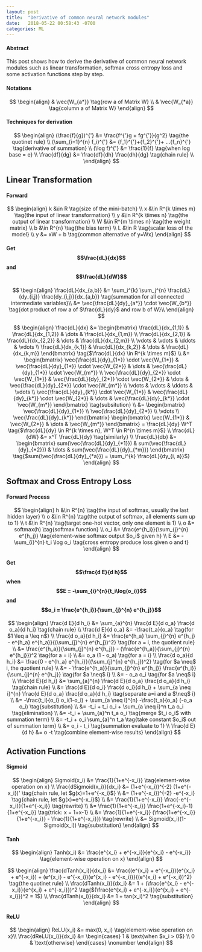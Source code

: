 ```yaml
---
layout: post
title:  "Derivative of common neural network modules"
date:   2018-05-22 00:58:43 -0700
categories: ML
---
```


#### __Abstract__

This post shows how to derive the derivative of common neural network modules such as linear transformation, softmax cross entropy loss and some activation functions step by step. 

#### __Notations__

$$
\begin{align}
	& \vec{W_{a*}} \tag{row a of Matrix W} \\
	& \vec{W_{*a}} \tag{column a of Matrix W}
\end{align}
$$


#### __Techniques for derivation__

$$
\begin{align}
	(\frac{f}{g})^{'} &= \frac{f^{'}g + fg^{'}}{g^2} \tag{the quotinet rule} \\
	(\sum_{i=1}^{n} f_i)^{'} &= {f_1}^{'}+{f_2}^{'}+ ...{f_n}^{'} \tag{derivative of summation} \\
	(\log f)^{'} &= \frac{1}{f} \tag{when log base = e} \\
	\frac{df}{dg} &= \frac{df}{dh} \frac{dh}{dg} \tag{chain rule} \\
\end{align}
$$

## __Linear Transformation__

#### __Forward__

$$
\begin{align}
	k &\in R \tag{size of the mini-batch} \\
	x &\in R^{k \times m} \tag{the input of linear transformation} \\
	y &\in R^{k \times n} \tag{the output of linear transformation} \\
	W &\in R^{m \times n} \tag{the weight matrix} \\
	b &\in R^{n} \tag{the bias term} \\
	L &\in R \tag{scalar loss of the model} \\
	y &= xW + b \tag{common alternative of y=Wx} 
\end{align}
$$

#### __Get $$\frac{dL}{dx}$$ and $$\frac{dL}{dW}$$__

$$
\begin{align}
	\frac{dL}{dx_{a,b}} &= \sum_i^{k} \sum_j^{n} \frac{dL}{dy_{i,j}} \frac{dy_{i,j}}{dx_{a,b}} \tag{summation for all connected intermediate variables}\\
	&= \vec{\frac{dL}{dy}_{a*}} \cdot \vec{W_{b*}} \tag{dot product of row a of $\frac{dL}{dy}$ and row b of W}\\
\end{align}
$$

$$
\begin{align}
	\frac{dL}{dx} &=
	\begin{bmatrix}
		\frac{dL}{dx_{1,1}} & \frac{dL}{dx_{1,2}} & \dots  & \frac{dL}{dx_{1,m}} \\
		\frac{dL}{dx_{2,1}} & \frac{dL}{dx_{2,2}} & \dots  & \frac{dL}{dx_{2,m}} \\
		\vdots & \vdots & \ddots & \vdots \\
		\frac{dL}{dx_{k,1}} & \frac{dL}{dx_{k,2}} & \dots  & \frac{dL}{dx_{k,m}}
	\end{bmatrix} \tag{$\frac{dL}{dx} \in R^{k \times m}$} \\
	&=
	\begin{bmatrix}
		\vec{\frac{dL}{dy}_{1*}} \cdot \vec{W_{1*}} & \vec{\frac{dL}{dy}_{1*}} \cdot \vec{W_{2*}} & \dots  & \vec{\frac{dL}{dy}_{1*}} \cdot \vec{W_{m*}} \\
		\vec{\frac{dL}{dy}_{2*}} \cdot \vec{W_{1*}} & \vec{\frac{dL}{dy}_{2*}} \cdot \vec{W_{2*}} & \dots  & \vec{\frac{dL}{dy}_{2*}} \cdot \vec{W_{m*}} \\
		\vdots & \vdots & \ddots & \vdots \\
		\vec{\frac{dL}{dy}_{k*}} \cdot \vec{W_{1*}} & \vec{\frac{dL}{dy}_{k*}} \cdot \vec{W_{2*}} & \dots  & \vec{\frac{dL}{dy}_{k*}} \cdot \vec{W_{m*}}
	\end{bmatrix} \tag{subsitution} \\
	&=
	\begin{bmatrix}
		\vec{\frac{dL}{dy}_{1*}} \\
		\vec{\frac{dL}{dy}_{2*}} \\
		\vdots \\
		\vec{\frac{dL}{dy}_{k*}}
	\end{bmatrix}
	\begin{bmatrix}
		\vec{W_{1*}} & \vec{W_{2*}} & \dots & \vec{W_{m*}} 
	\end{bmatrix}
	= \frac{dL}{dy} W^T \tag{$\frac{dL}{dy} \in R^{k \times n}, W^T \in R^{n \times m}$} \\
	\frac{dL}{dW} &= x^T \frac{dL}{dy} \tag{similarly} \\
	\frac{dL}{db} &= 
	\begin{bmatrix}
		sum(\vec{\frac{dL}{dy}_{*1}}) & sum(\vec{\frac{dL}{dy}_{*2}}) & \dots & sum(\vec{\frac{dL}{dy}_{*m}})
	\end{bmatrix} \tag{$sum(\vec{\frac{dL}{dy}_{*a}}) = \sum_i^{k} \frac{dL}{dy_{i, a}}$}
\end{align}
$$

## __Softmax and Cross Entropy Loss__

#### __Forward Process__

$$
\begin{align}
	h &\in R^{n} \tag{the input of softmax, usually the last hidden layer} \\
	o &\in R^{n} \tag{the output of softmax, all elements sum up to 1} \\
	t &\in R^{n} \tag{target one-hot vector, only one element is 1} \\
	o &= softmax(h) \tag{softmax function} \\
	o_i &= \frac{e^{h_i}}{\sum_{j}^{n} e^{h_j}} \tag{element-wise softmax output $o_i$ given h} \\
	E &= -\sum_{i}^{n} t_i \log o_i \tag{cross entropy produce loss given o and t}
\end{align}
$$

#### __Get $$\frac{d E}{d h}$$ when $$E = -\sum_{i}^{n}{t_i\log(o_i)}$$ and $$o_i = \frac{e^{h_i}}{\sum_{j}^{n} e^{h_j}}$$__

$$
\begin{align}
	\frac{d E}{d h_i} &= \sum_{a}^{n} \frac{d E}{d o_a} \frac{d o_a}{d h_i} \tag{chain rule} \\
	\frac{d E}{d o_a} &= -\frac{t_a}{o_a} \tag{for $1 \leq a \leq n$} \\
	\frac{d o_a}{d h_i} &= \frac{e^{h_a} \sum_{j}^{n} e^{h_j} - e^{h_a} e^{h_a}}{(\sum_{j}^{n} e^{h_j})^2} \tag{for a = i, the quotient rule} \\
	&= \frac{e^{h_a}}{\sum_{j}^{n} e^{h_j}} - (\frac{e^{h_a}}{\sum_{j}^{n} e^{h_j}})^2 \tag{for a = i} \\
	&= o_a (1 - o_a) \tag{for a = i} \\
	\frac{d o_a}{d h_i} &= \frac{0 - e^{h_a} e^{h_i}}{(\sum_{j}^{n} e^{h_j})^2} \tag{for $a \neq$ i, the quotient rule} \\
	&= - \frac{e^{h_a}}{\sum_{j}^{n} e^{h_j}} \frac{e^{h_i}}{\sum_{j}^{n} e^{h_j}} \tag{for $a \neq$ i} \\
	&= - o_a o_i \tag{for $a \neq$ i} \\
	\frac{d E}{d h_i} &= \sum_{a}^{n} \frac{d E}{d o_a} \frac{d o_a}{d h_i} \tag{chain rule} \\
	&= \frac{d E}{d o_i} \frac{d o_i}{d h_i} + \sum_{a \neq i}^{n} \frac{d E}{d o_a} \frac{d o_a}{d h_i} \tag{separate a=i and a $\neq$ i} \\
	&= -\frac{t_i}{o_i} o_i(1-o_i) + \sum_{a \neq i}^{n} -\frac{t_a}{o_a} (-o_a o_i) \tag{substitution} \\
	&= -t_i + t_i o_i + \sum_{a \neq i}^n t_a o_i \tag{elimination} \\
	&= -t_i + \sum_{a}^n t_a o_i \tag{merge $t_i o_i$ with summation term} \\
	&= -t_i + o_i \sum_{a}^n t_a \tag{take constant $o_i$ out of summation term} \\
	&= o_i - t_i \tag{summation evaluate to 1} \\
	\frac{d E}{d h} &= o -t \tag{combine element-wise results}
\end{align}
$$

## __Activation Functions__

#### __Sigmoid__

$$
\begin{align}
	Sigmoid(x_i) &= \frac{1}{1+e^{-x_i}} \tag{element-wise operation on x} \\
	\frac{dSigmoid(x_i)}{dx_i} &= (1+e^{-x_i})^{-2} (1+e^{-x_i})' \tag{chain rule, let $g(x)=1+e^{-x_i}$} \\
	&= (1+e^{-x_i})^{-2} -e^{-x_i} \tag{chain rule, let $g(x)=e^{-x_i}$} \\
	&= \frac{1}{1+e^{-x_i}} \frac{-e^{-x_i}}{1+e^{-x_i}} \tag{rewrite} \\
	&= \frac{1}{1+e^{-x_i}} \frac{1+e^{-x_i}-1}{1+e^{-x_i}} \tag{trick: x = 1+x-1} \\
	&= \frac{1}{1+e^{-x_i}} (\frac{1+e^{-x_i}}{1+e^{-x_i}} - \frac{1}{1+e^{-x_i}}) \tag{rewrite} \\
	&= Sigmoid(x_i)(1-Sigmoid(x_i)) \tag{substitution}
\end{align}
$$

#### __Tanh__

$$
\begin{align}
	Tanh(x_i) &= \frac{e^{x_i} + e^{-x_i}}{e^{x_i} - e^{-x_i}} \tag{element-wise operation on x}
\end{align}
$$

$$
\begin{align}
	\frac{dTanh(x_i)}{dx_i} &= \frac{(e^{x_i} + e^{-x_i})(e^{x_i} + e^{-x_i}) + (e^{x_i} - e^{-x_i})(e^{x_i} - e^{-x_i})}{(e^{x_i} + e^{-x_i})^2} \tag{the quotinet rule} \\
	\frac{dTanh(x_i)}{dx_i} &= 1 + (\frac{e^{x_i} - e^{-x_i}}{e^{x_i} + e^{-x_i}})^2 \tag{$(\frac{e^{x_i} + e^{-x_i}}{e^{x_i} + e^{-x_i}})^2 = 1$} \\
	\frac{dTanh(x_i)}{dx_i} &= 1 + tan(x_i)^2 \tag{substitution}
\end{align}
$$

#### __ReLU__

$$
\begin{align}
	ReLU(x_i) &= max(0, x_i) \tag{element-wise operation on x}\\
	\frac{dReLU(x_i)}{dx_i} &= 
	\begin{cases}
		1 & \text{when $x_i > 0$} \\
		0 & \text{otherwise}
	\end{cases} \nonumber
\end{align}
$$










